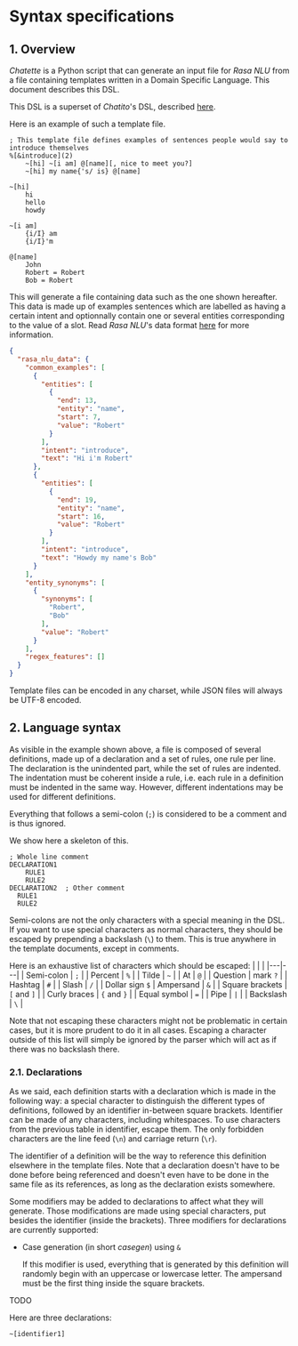 # Syntax specifications

## 1. Overview

*Chatette* is a Python script that can generate an input file for *Rasa NLU* from a file containing templates written in a Domain Specific Language. This document describes this DSL.

This DSL is a superset of *Chatito*'s DSL, described [here](https://github.com/rodrigopivi/Chatito/blob/master/spec.md).

Here is an example of such a template file.

```
; This template file defines examples of sentences people would say to introduce themselves
%[&introduce](2)
    ~[hi] ~[i am] @[name][, nice to meet you?]
    ~[hi] my name{'s/ is} @[name]

~[hi]
    hi
    hello
    howdy

~[i am]
    {i/I} am
    {i/I}'m

@[name]
    John
    Robert = Robert
    Bob = Robert
```

This will generate a file containing data such as the one shown hereafter. This data is made up of examples sentences which are labelled as having a certain intent and optionnally contain one or several entities corresponding to the value of a slot. Read *Rasa NLU*'s data format [here](http://rasa.com/docs/nlu/0.13.1/dataformat/) for more information.
```json
{
  "rasa_nlu_data": {
    "common_examples": [
      {
        "entities": [
          {
            "end": 13,
            "entity": "name",
            "start": 7,
            "value": "Robert"
          }
        ],
        "intent": "introduce",
        "text": "Hi i'm Robert"
      },
      {
        "entities": [
          {
            "end": 19,
            "entity": "name",
            "start": 16,
            "value": "Robert"
          }
        ],
        "intent": "introduce",
        "text": "Howdy my name's Bob"
      }
    ],
    "entity_synonyms": [
      {
        "synonyms": [
          "Robert",
          "Bob"
        ],
        "value": "Robert"
      }
    ],
    "regex_features": []
  }
}
```

Template files can be encoded in any charset, while JSON files will always be UTF-8 encoded.

## 2. Language syntax

As visible in the example shown above, a file is composed of several definitions, made up of a declaration and a set of rules, one rule per line.
The declaration is the unindented part, while the set of rules are indented. The indentation must be coherent inside a rule, i.e. each rule in a definition must be indented in the same way. However, different indentations may be used for different definitions.

Everything that follows a semi-colon (`;`) is considered to be a comment and is thus ignored.

We show here a skeleton of this.
```
; Whole line comment
DECLARATION1
    RULE1
    RULE2
DECLARATION2  ; Other comment
  RULE1
  RULE2
```

Semi-colons are not the only characters with a special meaning in the DSL. If you want to use special characters as normal characters, they should be escaped by prepending a backslash (`\`) to them. This is true anywhere in the template documents, except in comments.

Here is an exhaustive list of characters which should be escaped:
|   |   |
|---|---|
| Semi-colon | `;` |
| Percent | `%` |
| Tilde | `~` |
| At | `@` |
| Question | mark `?` |
| Hashtag | `#` |
| Slash | `/` |
| Dollar sign `$`
| Ampersand | `&` |
| Square brackets | `[` and `]` |
| Curly braces | `{` and `}` |
| Equal symbol | `=` |
| Pipe | `|` |
| Backslash | `\` |

Note that not escaping these characters might not be problematic in certain cases, but it is more prudent to do it in all cases. Escaping a character outside of this list will simply be ignored by the parser which will act as if there was no backslash there.

### 2.1. Declarations

As we said, each definition starts with a declaration which is made in the following way: a special character to distinguish the different types of definitions, followed by an identifier in-between square brackets.
Identifier can be made of any characters, including whitespaces. To use characters from the previous table in identifier, escape them. The only forbidden characters are the line feed (`\n`) and carriage return (`\r`).

The identifier of a definition will be the way to reference this definition elsewhere in the template files. Note that a declaration doesn't have to be done before being referenced and doesn't even have to be done in the same file as its references, as long as the declaration exists somewhere.

Some modifiers may be added to declarations to affect what they will generate. Those modifications are made using special characters, put besides the identifier (inside the brackets).
Three modifiers for declarations are currently supported:

- Case generation (in short *casegen*) using `&`

  If this modifier is used, everything that is generated by this definition will randomly begin with an uppercase or lowercase letter. The ampersand must be the first thing inside the square brackets.

TODO

Here are three declarations:
```
~[identifier1]

```
